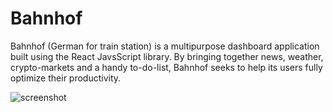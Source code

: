 # Bahnhof

Bahnhof (German for train station) is a multipurpose dashboard application built using the React JavsScript library.  By bringing together news, weather, crypto-markets and a handy to-do-list, Bahnhof seeks to help its users fully optimize their productivity.


![screenshot](https://user-images.githubusercontent.com/83781116/124172524-32945280-da67-11eb-863e-fa9e59c84e47.png)
